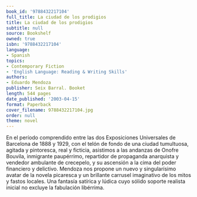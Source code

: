 ```yaml
---
book_id: '9788432217104'
full_title: La ciudad de los prodigios
title: La ciudad de los prodigios
subtitle: null
source: Bookshelf
owned: true
isbn: '9788432217104'
language:
- Spanish
topics:
- Contemporary Fiction
- 'English Language: Reading & Writing Skills'
authors:
- Eduardo Mendoza
publisher: Seix Barral. Booket
length: 544 pages
date_published: '2003-04-15'
format: Paperback
cover_filename: 9788432217104.jpg
order: null
theme: novel
---
```

En el período comprendido entre las dos Exposiciones Universales de Barcelona de 1888 y 1929, con el telón de fondo de una ciudad tumultuosa, agitada y pintoresca, real y ficticia, asistimos a las andanzas de Onofre Bouvila, inmigrante paupérrimo, repartidor de propaganda anarquista y vendedor ambulante de crecepelo, y su ascensión a la cima del poder financiero y delictivo. Mendoza nos propone un nuevo y singularísimo avatar de la novela picaresca y un brillante carrusel imaginativo de los mitos y fastos locales. Una fantasía satírica y lúdica cuyo sólido soporte realista inicial no excluye la fabulación libérrima.
